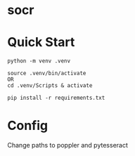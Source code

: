 # socr

# Quick Start
```
python -m venv .venv
```
```
source .venv/bin/activate
OR
cd .venv/Scripts & activate 
```
```
pip install -r requirements.txt
```

# Config
Change paths to poppler and pytesseract
